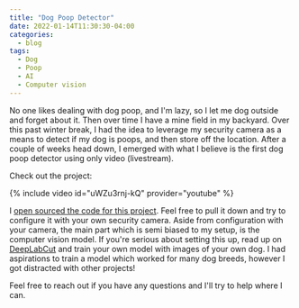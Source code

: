 ```yaml
---
title: "Dog Poop Detector"
date: 2022-01-14T11:30:30-04:00
categories:
  - blog
tags:
  - Dog
  - Poop
  - AI
  - Computer vision
---
```

No one likes dealing with dog poop, and I'm lazy, so I let me dog outside and forget about it. Then over time I have a mine field in my backyard. Over this past winter break, I had the idea to leverage my security camera as a means to detect if my dog is poops, and then store off the location. After a couple of weeks head down, I emerged with what I believe is the first dog poop detector using only video (livestream).

Check out the project:

{% include video id="uWZu3rnj-kQ" provider="youtube" %}

I [open sourced the code for this project][project-code]. Feel free to pull it down and try to configure it with your own security camera. Aside from configuration with your camera, the main part which is semi biased to my setup, is the computer vision model. If you're serious about setting this up, read up on [DeepLabCut][deep-lab-cut] and train your own model with images of your own dog. I had aspirations to train a model which worked for many dog breeds, however I got distracted with other projects!

Feel free to reach out if you have any questions and I'll try to help where I can.

[project-code]: https://github.com/calebolson123
[deep-lab-cut]: https://github.com/DeepLabCut/DeepLabCut